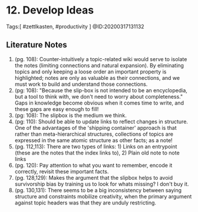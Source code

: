 # 12. Develop Ideas

Tags:[ #zettlkasten, #productivity ]
@ID:20200317131132

## Literature Notes
1. (pg. 108): Counter-intuitively a topic-related wiki would serve to isolate the notes (limiting connections and natural expansion). By eliminating topics and only keeping a loose order an important property is highlighted; notes are only as valuable as their connections, and we must work to build and understand those connections.
2. (pg: 108): "Because the slip-box is not intended to be an encyclopedia, but a tool to think with, we don't need to worry about completeness." Gaps in knowledge become obvious when it comes time to write, and these gaps are easy enough to fill!
3. (pg: 108): The slipbox is the medium we think.
4. (pg: 110): Should be able to update links to reflect changes in structure. One of the advantages of the 'shipping container' approach is that rather than meta-hierarchical structures, collections of topics are expressed in the same atomic structure as other facts; as a note!
5. (pg. 112,113): There are two types of links: 1) Links on an entrypoint (these are the notes that the index links to), 2) Plain old note to note links
6. (pg. 120): Pay attention to what you want to remember, encode it correctly, revisit these important facts.
7. (pg. 128,129): Makes the argument that the slipbox helps to avoid survivorship bias by training us to look for whats missing? I don't buy it.
8. (pg. 130,131): There seems to be a big inconsistency between saying structure and constraints mobilize creativity, when the primary argument against topic headers was that they are unduly restricting.